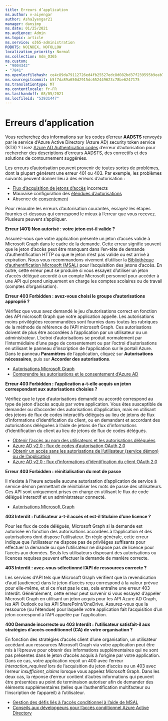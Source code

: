 ```yaml
---
title: Erreurs d’application
ms.author: v-aiyengar
author: AshaIyengar21
manager: dansimp
ms.date: 01/25/2021
ms.audience: Admin
ms.topic: article
ms.service: o365-administration
ROBOTS: NOINDEX, NOFOLLOW
localization_priority: Normal
ms.collection: Adm_O365
ms.custom:
- "9004342"
- "7841"
ms.openlocfilehash: ce4c89da79112726ed4fb25527edc8d082bd37f239595b9eab7279abeeecfd7e
ms.sourcegitcommit: b5f7da89a650d2915dc652449623c78be6247175
ms.translationtype: MT
ms.contentlocale: fr-FR
ms.lasthandoff: 08/05/2021
ms.locfileid: "53931447"
---
```

# <a name="application-errors"></a>Erreurs d’application

Vous recherchez des informations sur les codes d’erreur **AADSTS** renvoyés par le service d’Azure Active Directory (Azure AD) security token service (STS) ? Lisez [Azure AD Authentication codes](https://docs.microsoft.com/azure/active-directory/develop/reference-aadsts-error-codes) d’erreur d’autorisation pour rechercher des descriptions d’erreurs AADSTS, des correctifs et des solutions de contournement suggérées.

Les erreurs d’autorisation peuvent provenir de toutes sortes de problèmes, dont la plupart génèrent une erreur 401 ou 403. Par exemple, les problèmes suivants peuvent donner lieu à des erreurs d’autorisation :

- [Flux d’acquisition de jetons d’accès](https://docs.microsoft.com/azure/active-directory/develop/reference-aadsts-error-codes) incorrects 
- Mauvaise configuration des [étendues d’autorisations](https://docs.microsoft.com/azure/active-directory/develop/active-directory-v2-scopes) 
- Absence de [consentement](https://docs.microsoft.com/azure/active-directory/develop/active-directory-devhowto-multi-tenant-overview#understanding-user-and-admin-consent)

Pour résoudre les erreurs d’autorisation courantes, essayez les étapes fournies ci-dessous qui correspond le mieux à l’erreur que vous recevez. Plusieurs peuvent s’appliquer.

**Erreur (401) Non autorisé : votre jeton est-il valide ?**

Assurez-vous que votre application présente un jeton d’accès valide à Microsoft Graph dans le cadre de la demande. Cette erreur signifie souvent que le jeton d’accès peut être manquant dans l’en-tête de demande d’authentification HTTP ou que le jeton n’est pas valide ou est arrivé à expiration. Nous vous recommandons vivement d’utiliser la [Bibliothèque d’authentification Microsoft (MSAL)](https://docs.microsoft.com/azure/active-directory/develop/msal-overview) pour l’acquisition des jetons d’accès. En outre, cette erreur peut se produire si vous essayez d’utiliser un jeton d’accès délégué accordé à un compte Microsoft personnel pour accéder à une API qui prend uniquement en charge les comptes scolaires ou de travail (comptes d’organisation).

**Erreur 403 Forbidden : avez-vous choisi le groupe d’autorisations approprié ?**

Vérifiez que vous avez demandé le jeu d’autorisations correct en fonction des API microsoft Graph que votre application appelle. Les autorisations moins privilégiées recommandées sont fournies dans toutes les rubriques de la méthode de référence de l’API microsoft Graph. Ces autorisations doivent de plus être accordées à l’application par un utilisateur ou un administrateur. L’octroi d’autorisations se produit normalement par l’intermédiaire d’une page de consentement ou par l’octroi d’autorisations en utilisant le panneau d’inscription de l’application sur le portail Azure. Dans le panneau **Paramètres** de l’application, cliquez sur **Autorisations nécessaires**, puis sur **Accorder des autorisations**.

- [Autorisations Microsoft Graph](https://docs.microsoft.com/graph/permissions-reference) 
- [Comprendre les autorisations et le consentement d’Azure AD](https://docs.microsoft.com/azure/active-directory/develop/v2-permissions-and-consent) 

**Erreur 403 Forbidden : l’application a-t-elle acquis un jeton correspondant aux autorisations choisies ?**

Vérifiez que le type d’autorisations demandé ou accordé correspond au type de jeton d’accès acquis par votre application. Vous êtes susceptible de demander ou d’accorder des autorisations d’application, mais en utilisant des jetons de flux de codes interactifs délégués au lieu de jetons de flux d’informations d’identification du client, ou en demandant et accordant des autorisations déléguées à l’aide de jetons de flux d’informations d’identification du client au lieu de jetons de flux de codes délégués.

- [Obtenir l’accès au nom des utilisateurs et les autorisations déléguées](https://docs.microsoft.com/graph/auth_v2_user) 
- [Azure AD v2.0 : flux de codes d’autorisation OAuth 2.0](https://docs.microsoft.com/azure/active-directory/develop/v2-oauth2-auth-code-flow) 
- [Obtenir un accès sans les autorisations de l’utilisateur (service démon) ou de l’application](https://docs.microsoft.com/graph/auth_v2_service) 
- [Azure AD v2.0 : flux d’informations d’identification du client OAuth 2.0](https://docs.microsoft.com/azure/active-directory/develop/v2-oauth2-client-creds-grant-flow) 

**Erreur 403 Forbidden : réinitialisation du mot de passe**

Il n’existe à l’heure actuelle aucune autorisation d’application de service à service démon permettant de réinitialiser les mots de passe des utilisateurs. Ces API sont uniquement prises en charge en utilisant le flux de code délégué interactif et un administrateur connecté.

- [Autorisations Microsoft Graph](https://docs.microsoft.com/graph/permissions-reference)

**403 Interdit : l’utilisateur a-t-il accès et est-il titulaire d’une licence ?**

Pour les flux de code délégués, Microsoft Graph si la demande est autorisée en fonction des autorisations accordées à l’application et des autorisations dont dispose l’utilisateur. En règle générale, cette erreur indique que l’utilisateur ne dispose pas de privilèges suffisants pour effectuer la demande ou que l’utilisateur ne dispose pas de licence pour l’accès aux données. Seuls les utilisateurs disposant des autorisations ou licences requises peuvent effectuer la demande de manière correcte.

**403 Interdit : avez-vous sélectionné l’API de ressources correcte ?**

Les services d’API tels que Microsoft Graph vérifient que la revendication d’aud (audience) dans le jeton d’accès reçu correspond à la valeur prévue pour elle-même, et si ce n’est pas le cas, cela entraîne une erreur 403 Interdit. Généralement, cette erreur peut survenir si vous essayez d’appeler Microsoft Graph en utilisant un jeton acquis pour les API Azure AD Graph, les API Outlook ou les API SharePoint/OneDrive. Assurez-vous que la ressource (ou l’étendue) pour laquelle votre application fait l’acquisition d’un jeton correspond à l’API appelée par l’application.

**400 Demande incorrecte ou 403 Interdit : l’utilisateur satisfait-il aux stratégies d’accès conditionnel (CA) de votre organisation ?**

En fonction des stratégies d’accès client d’une organisation, un utilisateur accédant aux ressources Microsoft Graph via votre application peut être mis à l’épreuve pour obtenir des informations supplémentaires qui ne sont pas présentes dans le jeton d’accès acquis à l’origine par votre application. Dans ce cas, votre application reçoit un 400 avec l’erreur *interaction_required* lors de l’acquisition du jeton d’accès ou un 403 avec l’erreur *insufficient_claims* lorsque vous appelez Microsoft Graph. Dans les deux cas, la réponse d’erreur contient d’autres informations qui peuvent être présentées au point de terminaison autoriser afin de demander des éléments supplémentaires (telles que l’authentification multifacteur ou l’inscription de l’appareil) à l’utilisateur.

- [Gestion des défis liés à l’accès conditionnel à l’aide de MSAL ](https://docs.microsoft.com/azure/active-directory/develop/msal-handling-exceptions#conditional-access-and-claims-challenges)
- [Conseils aux développeurs pour l’accès conditionnel Azure Active Directory](https://docs.microsoft.com/azure/active-directory/develop/conditional-access-dev-guide)
